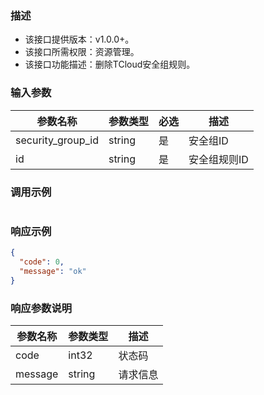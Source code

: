 ### 描述

- 该接口提供版本：v1.0.0+。
- 该接口所需权限：资源管理。
- 该接口功能描述：删除TCloud安全组规则。

### 输入参数

| 参数名称              | 参数类型       | 必选       | 描述                             |
|-------------------|------------|----------|--------------------------------|
| security_group_id | string     | 是        | 安全组ID     |
| id                | string     | 是        | 安全组规则ID     |

### 调用示例

```json

```

### 响应示例

```json
{
  "code": 0,
  "message": "ok"
}
```

### 响应参数说明

| 参数名称         | 参数类型   | 描述                           |
|--------------| ---------- | ------------------------------ |
| code         |      int32      |            状态码                   |
| message      |      string      |             请求信息                  |

